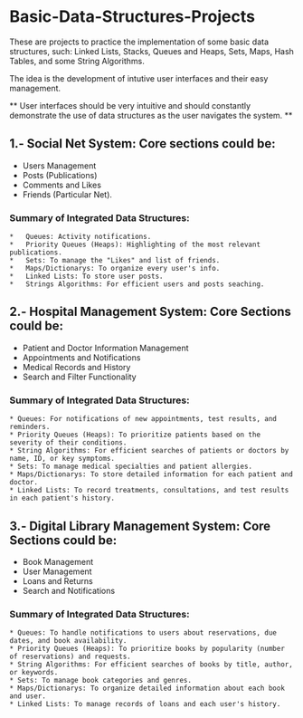 # Basic-Data-Structures-Projects
These are projects to practice the implementation of some basic data structures, such: Linked Lists, Stacks, Queues and Heaps, Sets, Maps, Hash Tables, and some String Algorithms.

The idea is the development of intutive user interfaces and their easy management.

** User interfaces should be very intuitive and should constantly demonstrate the use of data structures as the user navigates the system. **

## 1.- Social Net System: Core sections could be: 
  *	Users Management
  *	Posts (Publications)
  *	Comments and Likes
  *	Friends (Particular Net). 

  ### Summary of Integrated Data Structures:
    *	Queues: Activity notifications.
    *	Priority Queues (Heaps): Highlighting of the most relevant publications.
    *	Sets: To manage the "Likes" and list of friends.
    *	Maps/Dictionarys: To organize every user's info.
    *	Linked Lists: To store user posts.
    *	Strings Algorithms: For efficient users and posts seaching.

## 2.- Hospital Management System: Core Sections could be: 
  * Patient and Doctor Information Management 
  * Appointments and Notifications 
  * Medical Records and History 
  * Search and Filter Functionality

  ### Summary of Integrated Data Structures: 
    * Queues: For notifications of new appointments, test results, and reminders. 
    * Priority Queues (Heaps): To prioritize patients based on the severity of their conditions. 
    * String Algorithms: For efficient searches of patients or doctors by name, ID, or key symptoms. 
    * Sets: To manage medical specialties and patient allergies. 
    * Maps/Dictionarys: To store detailed information for each patient and doctor. 
    * Linked Lists: To record treatments, consultations, and test results in each patient's history.

## 3.- Digital Library Management System: Core Sections could be: 
  * Book Management 
  * User Management 
  * Loans and Returns 
  * Search and Notifications

  ### Summary of Integrated Data Structures: 
    * Queues: To handle notifications to users about reservations, due dates, and book availability. 
    * Priority Queues (Heaps): To prioritize books by popularity (number of reservations) and requests. 
    * String Algorithms: For efficient searches of books by title, author, or keywords. 
    * Sets: To manage book categories and genres. 
    * Maps/Dictionarys: To organize detailed information about each book and user. 
    * Linked Lists: To manage records of loans and each user's history.

    
